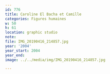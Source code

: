 ```yaml
---
id: 776
title: Caroline El Bacha et Camille
categories: Figures humaines
w: 50
h: 61
location: graphic studio
note:
file: IMG_20190416_214857.jpg
year: '2004'
year_start: 2004
year_end:
image: ../../media/img/IMG_20190416_214857.jpg

---
```


